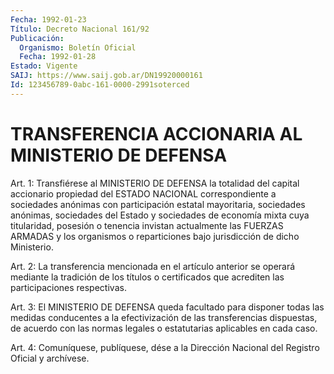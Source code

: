 ```yaml
---
Fecha: 1992-01-23
Título: Decreto Nacional 161/92
Publicación:
  Organismo: Boletín Oficial
  Fecha: 1992-01-28
Estado: Vigente
SAIJ: https://www.saij.gob.ar/DN19920000161
Id: 123456789-0abc-161-0000-2991soterced
---
```

# TRANSFERENCIA ACCIONARIA AL MINISTERIO DE DEFENSA

<a id="1"></a>
Art. 1: Transfiérese al MINISTERIO DE DEFENSA la totalidad del capital accionario propiedad del ESTADO NACIONAL correspondiente a sociedades anónimas con participación estatal mayoritaria, sociedades anónimas, sociedades del Estado y sociedades de economía mixta cuya titularidad, posesión o tenencia invistan actualmente las FUERZAS ARMADAS y los organismos o reparticiones bajo jurisdicción de dicho Ministerio.

<a id="2"></a>
Art. 2: La transferencia mencionada en el artículo anterior se operará  mediante  la  tradición  de los títulos o certificados que acrediten las participaciones respectivas.

<a id="3"></a>
Art. 3: El MINISTERIO DE DEFENSA queda facultado para disponer todas las medidas conducentes a la efectivización de las transferencias dispuestas, de acuerdo con las normas legales o estatutarias aplicables en cada caso.

<a id="4"></a>
Art. 4: Comuníquese, publíquese, dése a la Dirección Nacional del Registro Oficial y archívese.